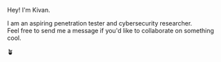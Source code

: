 Hey!
I'm Kivan.  

I am an aspiring penetration tester and cybersecurity researcher.  
Feel free to send me a message if you'd like to collaborate on something cool.

🪴
